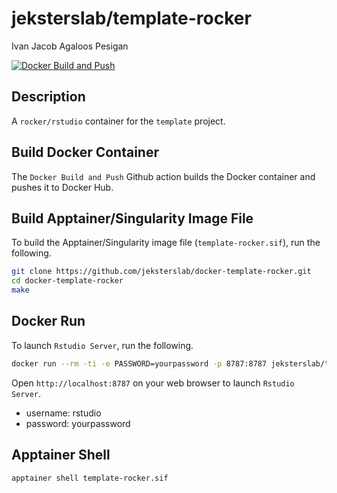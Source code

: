 jeksterslab/template-rocker
===========================
Ivan Jacob Agaloos Pesigan

<!-- badges: start -->
[![Docker Build and Push](https://github.com/jeksterslab/docker-template-rocker/actions/workflows/docker-build-push.yml/badge.svg)](https://github.com/jeksterslab/docker-template-rocker/actions/workflows/docker-build-push.yml)
<!-- badges: end -->

## Description

A `rocker/rstudio` container for the `template` project.

## Build Docker Container

The `Docker Build and Push` Github action builds the Docker container and pushes it to Docker Hub.

## Build Apptainer/Singularity Image File

To build the Apptainer/Singularity image file (`template-rocker.sif`),
run the following.

```bash
git clone https://github.com/jeksterslab/docker-template-rocker.git
cd docker-template-rocker
make
```

## Docker Run

To launch `Rstudio Server`, run the following.

```bash
docker run --rm -ti -e PASSWORD=yourpassword -p 8787:8787 jeksterslab/template-rocker
```

Open `http://localhost:8787` on your web browser to launch `Rstudio Server`.

- username: rstudio
- password: yourpassword

## Apptainer Shell

```bash
apptainer shell template-rocker.sif
```

